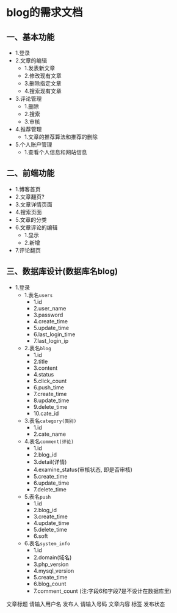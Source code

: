 # blog的需求文档

## 一、基本功能
* 1.登录
* 2.文章的编辑
	* 1.发表新文章
	* 2.修改现有文章
	* 3.删除指定文章
	* 4.搜索现有文章
* 3.评论管理
	* 1.删除
	* 2.搜索
	* 3.审核
* 4.推荐管理
	* 1.文章的推荐算法和推荐的删除
* 5.个人账户管理
	* 1.查看个人信息和网站信息

## 二、前端功能
* 1.博客首页
* 2.文章翻页?
* 3.文章详情页面
* 4.搜索页面
* 5.文章的分类
* 6.文章评论的编辑
	* 1.显示
	* 2.新增
* 7.评论翻页

## 三、数据库设计(数据库名blog)
* 1.登录
	* 1.表名`users`
		* 1.id
		* 2.user_name
		* 3.password
		* 4.create_time
		* 5.update_time
		* 6.last_login_time
		* 7.last_login_ip
	* 2.表名`blog`
		* 1.id
		* 2.title
		* 3.content
		* 4.status
		* 5.click_count
		* 6.push_time
		* 7.create_time
		* 8.update_time
		* 9.delete_time
		* 10.cate_id
	* 3.表名`category(类别)`
		* 1.id
		* 2.cate_name
	* 4.表名`comment(评论)`
		* 1.id
		* 2.blog_id
		* 3.detail(详情)
		* 4.examine_status(审核状态, 即是否审核)
		* 5.create_time
		* 6.update_time
		* 7.delete_time
	* 5.表名`push`
		* 1.id
		* 2.blog_id
		* 3.create_time
		* 4.update_time
		* 5.delete_time
		* 6.soft
	* 6.表名`system_info`
		* 1.id
		* 2.domain(域名)
		* 3.php_version
		* 4.mysql_version
		* 5.create_time
		* 6.blog_count
		* 7.comment_count
		(注:字段6和字段7是不设计在数据库里)


文章标题
请输入用户名
发布人
请输入号码
文章内容
标签
发布状态
